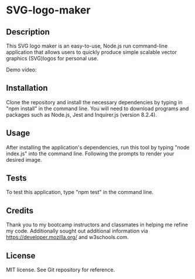 # SVG-logo-maker

## Description

This SVG logo maker is an easy-to-use, Node.js run command-line application that allows users to quickly produce simple scalable vector graphics (SVG)logos for personal use.

Demo video: 
<!-- Add demo video -->

## Installation

Clone the repository and install the necessary dependencies by typing in "npm install" in the command line. You will need to download programs and packages such as Node.js, Jest and Inquirer.js (version 8.2.4). 

## Usage

After installing the application's dependencies, run this tool by typing "node index.js" into the command line. Following the prompts to render your desired image. 


## Tests

To test this application, type "npm test" in the command line. 


## Credits

Thank you to my bootcamp instructors and classmates in helping me refine my code. Additionally sought out additional information via https://developer.mozilla.org/ and w3schools.com.

## License

MIT license. See Git repository for reference. 